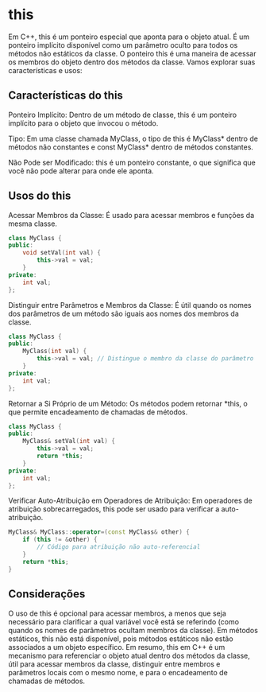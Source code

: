 # this

Em C++, this é um ponteiro especial que aponta para o objeto atual. É um ponteiro implícito disponível como um parâmetro oculto para todos os métodos não estáticos da classe. O ponteiro this é uma maneira de acessar os membros do objeto dentro dos métodos da classe. Vamos explorar suas características e usos:

## Características do this

Ponteiro Implícito: Dentro de um método de classe, this é um ponteiro implícito para o objeto que invocou o método.

Tipo: Em uma classe chamada MyClass, o tipo de this é MyClass* dentro de métodos não constantes e const MyClass* dentro de métodos constantes.

Não Pode ser Modificado: this é um ponteiro constante, o que significa que você não pode alterar para onde ele aponta.

## Usos do this

Acessar Membros da Classe: É usado para acessar membros e funções da mesma classe.

```cpp
class MyClass {
public:
    void setVal(int val) {
        this->val = val;
    }
private:
    int val;
};
```

Distinguir entre Parâmetros e Membros da Classe: É útil quando os nomes dos parâmetros de um método são iguais aos nomes dos membros da classe.

```cpp
class MyClass {
public:
    MyClass(int val) {
        this->val = val; // Distingue o membro da classe do parâmetro
    }
private:
    int val;
};
```

Retornar a Si Próprio de um Método: Os métodos podem retornar *this, o que permite encadeamento de chamadas de métodos.

```cpp
class MyClass {
public:
    MyClass& setVal(int val) {
        this->val = val;
        return *this;
    }
private:
    int val;
};
```

Verificar Auto-Atribuição em Operadores de Atribuição: Em operadores de atribuição sobrecarregados, this pode ser usado para verificar a auto-atribuição.

```cpp
MyClass& MyClass::operator=(const MyClass& other) {
    if (this != &other) {
        // Código para atribuição não auto-referencial
    }
    return *this;
}
```

## Considerações

O uso de this é opcional para acessar membros, a menos que seja necessário para clarificar a qual variável você está se referindo (como quando os nomes de parâmetros ocultam membros da classe).
Em métodos estáticos, this não está disponível, pois métodos estáticos não estão associados a um objeto específico.
Em resumo, this em C++ é um mecanismo para referenciar o objeto atual dentro dos métodos da classe, útil para acessar membros da classe, distinguir entre membros e parâmetros locais com o mesmo nome, e para o encadeamento de chamadas de métodos.